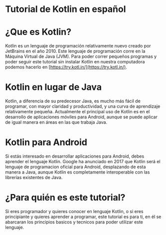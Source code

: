 # **Tutorial de Kotlin en español**

# **¿Que es Kotlin?**

Kotlin es un lenguaje de programación relativamente nuevo creado por JetBrains en el año 2010. Este lenguaje de programación corre en la Máquina Virtual de Java  \(JVM\). Para poder correr pequeños programas y poder seguir este tutorial sin instalar Kotlin en nuestra computadora podemos hacerlo en [https://try.kotl.in/](https://try.kotl.in/).

# **Kotlin en lugar de Java**

Kotlin, a diferencia de su predecesor Java, es mucho más fácil de programar, con mayor claridad y productividad, y una curva de aprendizaje relativamente pequeña. Actualmente el principal uso de Kotlin es en el desarrollo de aplicaciones móviles para Android, aunque se puede aplicar de igual manera en áreas en las que trabaja Java.

# **Kotlin para Android**

Si estás interesado en desarrollar aplicaciones para Android, debes aprender el lenguaje Kotlin. Google ha anunciado en 2017 que Kotlin será el lenguaje de programacion oficial para Android, desplazando de esta manera a Java, aunque Kotlin es completamente interoperable con las librerías existentes de Java.

# **¿Para quién es este tutorial?**

Si eres programador y quieres conocer en lenguaje Kotlin, o si eres principiante y quieres aprender a programar, este tutorial es para ti, en él se abarcaran los principios basicos y tecnicos para poder utilizar este lenguaje.
